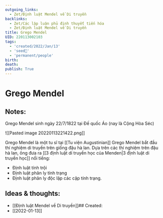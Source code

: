 ```yaml
---
outgoing_links:
  - Zet/Định luật Mendel về Di truyền
backlinks:
  - Zet/Các lập luận phủ định thuyết tiến hóa
  - Zet/Định luật Mendel về Di truyền
title: Grego Mendel
UID: 220113002103
tags:
  - 'created/2022/Jan/13'
  - 'seed🥜'
  - 'permanent/people'
birth:
death:
publish: True
---
```

# Grego Mendel

## Notes:
Grego Mendel sinh ngày 22/7/1822 tại Đế quốc Áo (nay là Cộng Hòa Séc)

![[Pasted image 20220113221422.png]]

Grego Mendel là một tu sĩ tại [[Tu viện Augustinian]]
Grego Mendel bắt đầu thí nghiệm di truyền trên giống đậu hà lan. Dựa trên các thí nghiệm trên đậu hà lan, ông đưa ra [[3 định luật di truyền học của Menden|3 định luật di truyền học]] nổi tiếng:

- Định luật tính trội
- Định luật phân ly tính trạng
- Định luật phân ly độc lập các cặp tính trạng.

## Ideas & thoughts:
- [[Định luật Mendel về Di truyền]]## Created:
- [[2022-01-13]]
